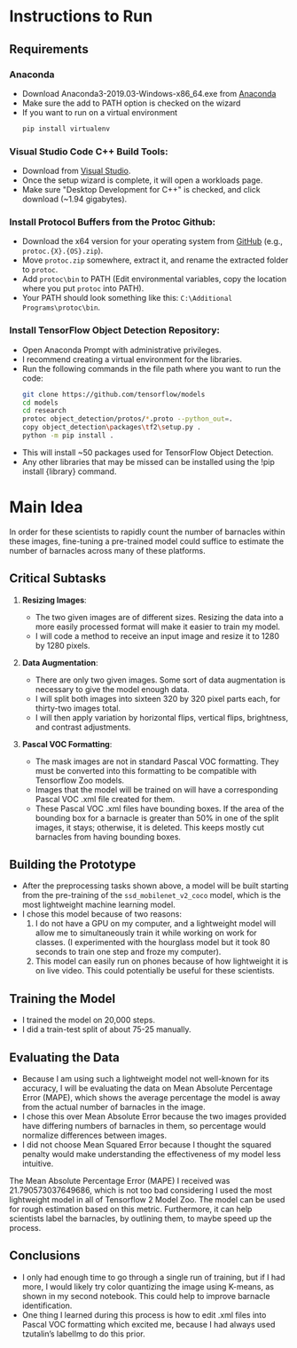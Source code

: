# Instructions to Run

## Requirements

### Anaconda 
- Download Anaconda3-2019.03-Windows-x86_64.exe from [Anaconda](https://repo.anaconda.com/archive/)
- Make sure the add to PATH option is checked on the wizard
- If you want to run on a virtual environment
   ```sh
  pip install virtualenv
  ```

### Visual Studio Code C++ Build Tools:
- Download from [Visual Studio](https://visualstudio.microsoft.com/vs/community/).
- Once the setup wizard is complete, it will open a workloads page.
- Make sure "Desktop Development for C++" is checked, and click download (~1.94 gigabytes).

### Install Protocol Buffers from the Protoc Github:
- Download the x64 version for your operating system from [GitHub](https://github.com/protocolbuffers/protobuf/releases) (e.g., `protoc.{X}.{OS}.zip`).
- Move `protoc.zip` somewhere, extract it, and rename the extracted folder to `protoc`.
- Add `protoc\bin` to PATH (Edit environmental variables, copy the location where you put `protoc` into PATH).
- Your PATH should look something like this: `C:\Additional Programs\protoc\bin`.

### Install TensorFlow Object Detection Repository:
- Open Anaconda Prompt with administrative privileges.
- I recommend creating a virtual environment for the libraries.
- Run the following commands in the file path where you want to run the code:
  ```sh
  git clone https://github.com/tensorflow/models
  cd models
  cd research
  protoc object_detection/protos/*.proto --python_out=.
  copy object_detection\packages\tf2\setup.py .
  python -m pip install .
  ```
- This will install ~50 packages used for TensorFlow Object Detection.
- Any other libraries that may be missed can be installed using the !pip install {library} command.

# Main Idea
In order for these scientists to rapidly count the number of barnacles within these images, fine-tuning a pre-trained model could suffice to estimate the number of barnacles across many of these platforms.

## Critical Subtasks
1. **Resizing Images**:
   - The two given images are of different sizes. Resizing the data into a more easily processed format will make it easier to train my model.
   - I will code a method to receive an input image and resize it to 1280 by 1280 pixels.

2. **Data Augmentation**:
   - There are only two given images. Some sort of data augmentation is necessary to give the model enough data.
   - I will split both images into sixteen 320 by 320 pixel parts each, for thirty-two images total.
   - I will then apply variation by horizontal flips, vertical flips, brightness, and contrast adjustments.

3. **Pascal VOC Formatting**:
   - The mask images are not in standard Pascal VOC formatting. They must be converted into this formatting to be compatible with Tensorflow Zoo models.
   - Images that the model will be trained on will have a corresponding Pascal VOC .xml file created for them.
   - These Pascal VOC .xml files have bounding boxes. If the area of the bounding box for a barnacle is greater than 50% in one of the split images, it stays; otherwise, it is deleted. This keeps mostly cut barnacles from having bounding boxes.

## Building the Prototype
- After the preprocessing tasks shown above, a model will be built starting from the pre-training of the `ssd_mobilenet_v2_coco` model, which is the most lightweight machine learning model.
- I chose this model because of two reasons:
  1. I do not have a GPU on my computer, and a lightweight model will allow me to simultaneously train it while working on work for classes. (I experimented with the hourglass model but it took 80 seconds to train one step and froze my computer).
  2. This model can easily run on phones because of how lightweight it is on live video. This could potentially be useful for these scientists.

## Training the Model
- I trained the model on 20,000 steps.
- I did a train-test split of about 75-25 manually.

## Evaluating the Data
- Because I am using such a lightweight model not well-known for its accuracy, I will be evaluating the data on Mean Absolute Percentage Error (MAPE), which shows the average percentage the model is away from the actual number of barnacles in the image.
- I chose this over Mean Absolute Error because the two images provided have differing numbers of barnacles in them, so percentage would normalize differences between images.
- I did not choose Mean Squared Error because I thought the squared penalty would make understanding the effectiveness of my model less intuitive.

The Mean Absolute Percentage Error (MAPE) I received was 21.790573037649686, which is not too bad considering I used the most lightweight model in all of Tensorflow 2 Model Zoo. The model can be used for rough estimation based on this metric. Furthermore, it can help scientists label the barnacles, by outlining them, to maybe speed up the process.

## Conclusions
- I only had enough time to go through a single run of training, but if I had more, I would likely try color quantizing the image using K-means, as shown in my second notebook. This could help to improve barnacle identification.
- One thing I learned during this process is how to edit .xml files into Pascal VOC formatting which excited me, because I had always used tzutalin’s labelImg to do this prior.
